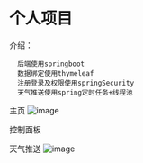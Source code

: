 # 个人项目
介绍：
     
      后端使用springboot
      数据绑定使用thymeleaf
      注册登录及权限使用springSecurity
      天气推送使用spring定时任务+线程池
主页
![image](https://user-images.githubusercontent.com/44959509/135070208-a1f61432-d81a-4345-b410-f2a121c2c726.png)

控制面板

天气推送
![image](https://user-images.githubusercontent.com/44959509/135070049-c84f9d3c-7483-4a53-ba52-e93fcb55e29b.png)
